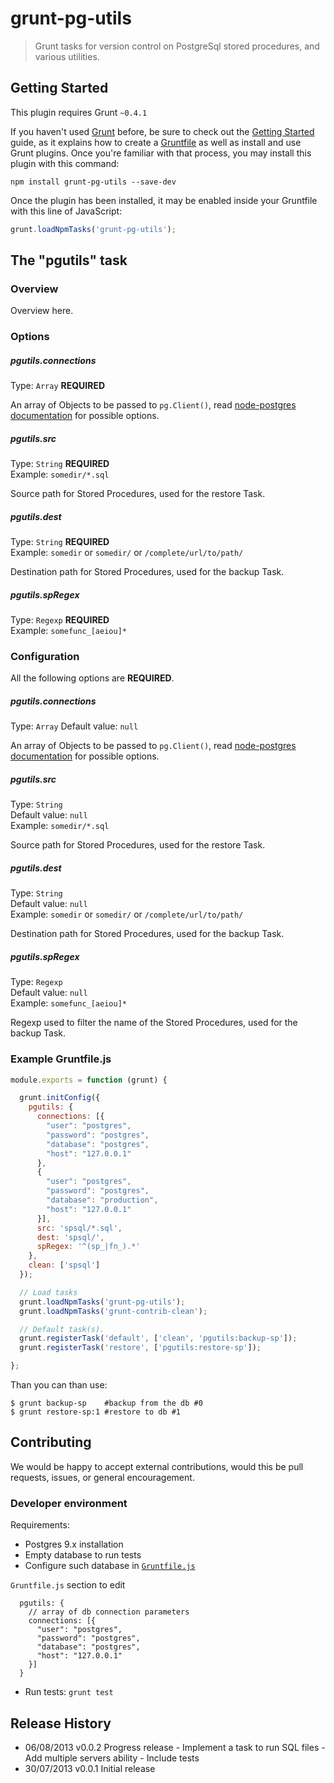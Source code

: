 # grunt-pg-utils

> Grunt tasks for version control on PostgreSql stored procedures, and various utilities.

## Getting Started
This plugin requires Grunt `~0.4.1`

If you haven't used [Grunt](http://gruntjs.com/) before, be sure to check out the [Getting Started](http://gruntjs.com/getting-started) guide, as it explains how to create a [Gruntfile](http://gruntjs.com/sample-gruntfile) as well as install and use Grunt plugins. Once you're familiar with that process, you may install this plugin with this command:

```shell
npm install grunt-pg-utils --save-dev
```

Once the plugin has been installed, it may be enabled inside your Gruntfile with this line of JavaScript:

```js
grunt.loadNpmTasks('grunt-pg-utils');
```

## The "pgutils" task
  
### Overview
Overview here.

### Options

##### pgutils.connections
Type: `Array` **REQUIRED**

An array of Objects to be passed to ```pg.Client()```, read [node-postgres documentation][pgclientdoc] for possible options.
  
##### pgutils.src
Type: `String` **REQUIRED**  
Example: `somedir/*.sql`

Source path for Stored Procedures, used for the restore Task.
  
##### pgutils.dest
Type: `String` **REQUIRED**  
Example: `somedir` or `somedir/` or `/complete/url/to/path/`

Destination path for Stored Procedures, used for the backup Task.
  
##### pgutils.spRegex
Type: `Regexp` **REQUIRED**  
Example: `somefunc_[aeiou]*`

### Configuration

All the following options are **REQUIRED**.

##### pgutils.connections
Type: `Array`
Default value: `null`

An array of Objects to be passed to ```pg.Client()```, read [node-postgres documentation][pgclientdoc] for possible options.

##### pgutils.src
Type: `String`  
Default value: `null`  
Example: `somedir/*.sql`

Source path for Stored Procedures, used for the restore Task.

##### pgutils.dest
Type: `String`  
Default value: `null`  
Example: `somedir` or `somedir/` or `/complete/url/to/path/`

Destination path for Stored Procedures, used for the backup Task.

##### pgutils.spRegex
Type: `Regexp`  
Default value: `null`  
Example: `somefunc_[aeiou]*`

Regexp used to filter the name of the Stored Procedures, used for the backup Task.

### Example Gruntfile.js

```javascript
module.exports = function (grunt) {

  grunt.initConfig({
    pgutils: {
      connections: [{
        "user": "postgres",
        "password": "postgres",
        "database": "postgres",
        "host": "127.0.0.1"
      },
      {
        "user": "postgres",
        "password": "postgres",
        "database": "production",
        "host": "127.0.0.1"
      }],
      src: 'spsql/*.sql',
      dest: 'spsql/',
      spRegex: '^(sp_|fn_).*'
    },
    clean: ['spsql']
  });

  // Load tasks
  grunt.loadNpmTasks('grunt-pg-utils');
  grunt.loadNpmTasks('grunt-contrib-clean');

  // Default task(s).
  grunt.registerTask('default', ['clean', 'pgutils:backup-sp']);
  grunt.registerTask('restore', ['pgutils:restore-sp']);

};
```

Than you can than use:
```shell
$ grunt backup-sp    #backup from the db #0
$ grunt restore-sp:1 #restore to db #1
```

## Contributing
We would be happy to accept external contributions, would this be pull requests, issues, or general encouragement.

### Developer environment
Requirements:

  * Postgres 9.x installation
  * Empty database to run tests
  * Configure such database in [`Gruntfile.js`][gruntfile]


`Gruntfile.js` section to edit
```
  pgutils: {
    // array of db connection parameters
    connections: [{
      "user": "postgres",
      "password": "postgres",
      "database": "postgres",
      "host": "127.0.0.1"
    }]
  }
```

  * Run tests: `grunt test`

## Release History

 * 06/08/2013 v0.0.2 Progress release
                - Implement a task to run SQL files
                - Add multiple servers ability
                - Include tests
 * 30/07/2013 v0.0.1 Initial release

[pgclientdoc]: https://github.com/brianc/node-postgres/wiki/Client#new-client_object_-config--client
[gruntfile]: Gruntfile.js
